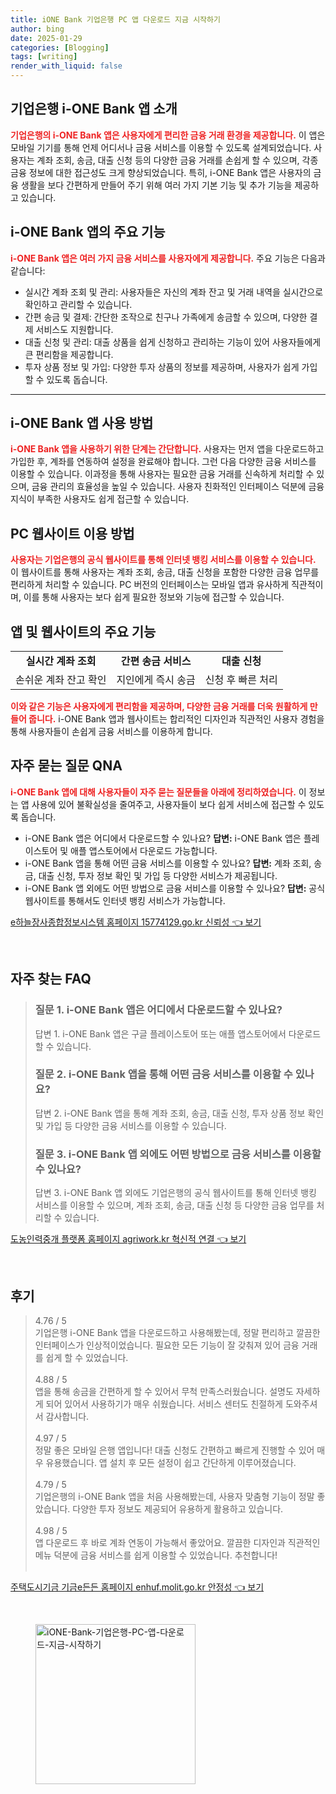 ```yaml
---
title: iONE Bank 기업은행 PC 앱 다운로드 지금 시작하기
author: bing
date: 2025-01-29
categories: [Blogging]
tags: [writing]
render_with_liquid: false
---
```



<h2 id='기업은행 i-ONE Bank 앱 소개'>기업은행 i-ONE Bank 앱 소개</h2>

<p><b><span style="color: #ee2323;">기업은행의 i-ONE Bank 앱은 사용자에게 편리한 금융 거래 환경을 제공합니다.</span></b> 이 앱은 모바일 기기를 통해 언제 어디서나 금융 서비스를 이용할 수 있도록 설계되었습니다. 사용자는 계좌 조회, 송금, 대출 신청 등의 다양한 금융 거래를 손쉽게 할 수 있으며, 각종 금융 정보에 대한 접근성도 크게 향상되었습니다. 특히, i-ONE Bank 앱은 사용자의 금융 생활을 보다 간편하게 만들어 주기 위해 여러 가지 기본 기능 및 추가 기능을 제공하고 있습니다.</p>

<h2 id='i-ONE Bank 앱의 주요 기능'>i-ONE Bank 앱의 주요 기능</h2>

<p><b><span style="color: #ee2323;">i-ONE Bank 앱은 여러 가지 금융 서비스를 사용자에게 제공합니다.</span></b> 주요 기능은 다음과 같습니다:</p>

<ul>
    <li>실시간 계좌 조회 및 관리: 사용자들은 자신의 계좌 잔고 및 거래 내역을 실시간으로 확인하고 관리할 수 있습니다.</li>
    <li>간편 송금 및 결제: 간단한 조작으로 친구나 가족에게 송금할 수 있으며, 다양한 결제 서비스도 지원합니다.</li>
    <li>대출 신청 및 관리: 대출 상품을 쉽게 신청하고 관리하는 기능이 있어 사용자들에게 큰 편리함을 제공합니다.</li>
    <li>투자 상품 정보 및 가입: 다양한 투자 상품의 정보를 제공하며, 사용자가 쉽게 가입할 수 있도록 돕습니다.</li>
</ul>

<hr />

<h2 id='i-ONE Bank 앱 사용 방법'>i-ONE Bank 앱 사용 방법</h2>

<p><b><span style="color: #ee2323;">i-ONE Bank 앱을 사용하기 위한 단계는 간단합니다.</span></b> 사용자는 먼저 앱을 다운로드하고 가입한 후, 계좌를 연동하여 설정을 완료해야 합니다. 그런 다음 다양한 금융 서비스를 이용할 수 있습니다. 이과정을 통해 사용자는 필요한 금융 거래를 신속하게 처리할 수 있으며, 금융 관리의 효율성을 높일 수 있습니다. 사용자 친화적인 인터페이스 덕분에 금융 지식이 부족한 사용자도 쉽게 접근할 수 있습니다.</p>

<h2 id='PC 웹사이트 이용 방법'>PC 웹사이트 이용 방법</h2>

<p><b><span style="color: #ee2323;">사용자는 기업은행의 공식 웹사이트를 통해 인터넷 뱅킹 서비스를 이용할 수 있습니다.</span></b> 이 웹사이트를 통해 사용자는 계좌 조회, 송금, 대출 신청을 포함한 다양한 금융 업무를 편리하게 처리할 수 있습니다. PC 버전의 인터페이스는 모바일 앱과 유사하게 직관적이며, 이를 통해 사용자는 보다 쉽게 필요한 정보와 기능에 접근할 수 있습니다.</p>

<h2 id='앱 및 웹사이트의 주요 기능'>앱 및 웹사이트의 주요 기능</h2>

<table>
    <tr>
        <td style="text-align: center; height: 17px;"><b>실시간 계좌 조회</b></td>
        <td style="text-align: center; height: 17px;"><b>간편 송금 서비스</b></td>
        <td style="text-align: center; height: 17px;"><b>대출 신청</b></td>
    </tr>
    <tr>
        <td style="text-align: center; height: 17px;">손쉬운 계좌 잔고 확인</td>
        <td style="text-align: center; height: 17px;">지인에게 즉시 송금</td>
        <td style="text-align: center; height: 17px;">신청 후 빠른 처리</td>
    </tr>
</table>

<p><b><span style="color: #ee2323;">이와 같은 기능은 사용자에게 편리함을 제공하며, 다양한 금융 거래를 더욱 원활하게 만들어 줍니다.</span></b> i-ONE Bank 앱과 웹사이트는 합리적인 디자인과 직관적인 사용자 경험을 통해 사용자들이 손쉽게 금융 서비스를 이용하게 합니다.</p>

<h2 id='자주 묻는 질문 QNA'>자주 묻는 질문 QNA</h2>

<p><b><span style="color: #ee2323;">i-ONE Bank 앱에 대해 사용자들이 자주 묻는 질문들을 아래에 정리하였습니다.</span></b> 이 정보는 앱 사용에 있어 불확실성을 줄여주고, 사용자들이 보다 쉽게 서비스에 접근할 수 있도록 돕습니다.</p>

<ul>
    <li>i-ONE Bank 앱은 어디에서 다운로드할 수 있나요? <b>답변:</b> i-ONE Bank 앱은 플레이스토어 및 애플 앱스토어에서 다운로드 가능합니다.</li>
    <li>i-ONE Bank 앱을 통해 어떤 금융 서비스를 이용할 수 있나요? <b>답변:</b> 계좌 조회, 송금, 대출 신청, 투자 정보 확인 및 가입 등 다양한 서비스가 제공됩니다.</li>
    <li>i-ONE Bank 앱 외에도 어떤 방법으로 금융 서비스를 이용할 수 있나요? <b>답변:</b> 공식 웹사이트를 통해서도 인터넷 뱅킹 서비스가 가능합니다.</li>
</ul>


<p><a class="click-button" title="e하늘장사종합정보시스템 홈페이지 15774129.go.kr 신뢰성" href="https://somered.github.io/posts/e%ED%95%98%EB%8A%98%EC%9E%A5%EC%82%AC%EC%A2%85%ED%95%A9%EC%A0%95%EB%B3%B4%EC%8B%9C%EC%8A%A4%ED%85%9C-%ED%99%88%ED%8E%98%EC%9D%B4%EC%A7%80-15774129.go.kr-%EC%8B%A0%EB%A2%B0%EC%84%B1/" rel="dofollow">e하늘장사종합정보시스템 홈페이지 15774129.go.kr 신뢰성 👈 보기</a></p><br>
<h2 id='자주_찾는_FAQ'>자주 찾는 FAQ</h2>
<div itemscope="" itemtype="https://schema.org/FAQPage"> 
<blockquote> 
<div itemscope="" itemprop="mainEntity" itemtype="https://schema.org/Question"> 
<h3 itemprop="name">질문 1. i-ONE Bank 앱은 어디에서 다운로드할 수 있나요?</h3> 
<div itemscope="" itemprop="acceptedAnswer" itemtype="https://schema.org/Answer"> 
<span itemprop="text"> 
<p>답변 1. i-ONE Bank 앱은 구글 플레이스토어 또는 애플 앱스토어에서 다운로드할 수 있습니다.</p> 
</span> 
</div> 
</div> 
<div itemscope="" itemprop="mainEntity" itemtype="https://schema.org/Question"> 
<h3 itemprop="name">질문 2. i-ONE Bank 앱을 통해 어떤 금융 서비스를 이용할 수 있나요?</h3> 
<div itemscope="" itemprop="acceptedAnswer" itemtype="https://schema.org/Answer"> 
<span itemprop="text"> 
<p>답변 2. i-ONE Bank 앱을 통해 계좌 조회, 송금, 대출 신청, 투자 상품 정보 확인 및 가입 등 다양한 금융 서비스를 이용할 수 있습니다.</p> 
</span> 
</div> 
</div> 
<div itemscope="" itemprop="mainEntity" itemtype="https://schema.org/Question"> 
<h3 itemprop="name">질문 3. i-ONE Bank 앱 외에도 어떤 방법으로 금융 서비스를 이용할 수 있나요?</h3> 
<div itemscope="" itemprop="acceptedAnswer" itemtype="https://schema.org/Answer"> 
<span itemprop="text"> 
<p>답변 3. i-ONE Bank 앱 외에도 기업은행의 공식 웹사이트를 통해 인터넷 뱅킹 서비스를 이용할 수 있으며, 계좌 조회, 송금, 대출 신청 등 다양한 금융 업무를 처리할 수 있습니다.</p> 
</span> 
</div> 
</div> 
</blockquote> 
</div>
<p><a class="click-button" title="도농인력중개 플랫폼 홈페이지 agriwork.kr 혁신적 연결" href="https://somered.github.io/posts/%EB%8F%84%EB%86%8D%EC%9D%B8%EB%A0%A5%EC%A4%91%EA%B0%9C-%ED%94%8C%EB%9E%AB%ED%8F%BC-%ED%99%88%ED%8E%98%EC%9D%B4%EC%A7%80-agriwork.kr-%ED%98%81%EC%8B%A0%EC%A0%81-%EC%97%B0%EA%B2%B0/" rel="dofollow">도농인력중개 플랫폼 홈페이지 agriwork.kr 혁신적 연결 👈 보기</a></p><br>
<h2 id='후기'>후기</h2>
<div itemscope itemtype="https://schema.org/Product">
  <blockquote>
  <div itemprop="review" itemscope itemtype="https://schema.org/Review">
      <div itemprop="reviewRating" itemscope itemtype="https://schema.org/Rating"> <span itemprop="ratingValue">4.76</span> / <span itemprop="bestRating">5</span> </div>
      <span itemprop="reviewBody">기업은행 i-ONE Bank 앱을 다운로드하고 사용해봤는데, 정말 편리하고 깔끔한 인터페이스가 인상적이었습니다. 필요한 모든 기능이 잘 갖춰져 있어 금융 거래를 쉽게 할 수 있었습니다.</span>
  </div>
  <br>
  <div itemprop="review" itemscope itemtype="https://schema.org/Review">
      <div itemprop="reviewRating" itemscope itemtype="https://schema.org/Rating"> <span itemprop="ratingValue">4.88</span> / <span itemprop="bestRating">5</span> </div>
      <span itemprop="reviewBody">앱을 통해 송금을 간편하게 할 수 있어서 무척 만족스러웠습니다. 설명도 자세하게 되어 있어서 사용하기가 매우 쉬웠습니다. 서비스 센터도 친절하게 도와주셔서 감사합니다.</span>
  </div>
  <br>
  <div itemprop="review" itemscope itemtype="https://schema.org/Review">
      <div itemprop="reviewRating" itemscope itemtype="https://schema.org/Rating"> <span itemprop="ratingValue">4.97</span> / <span itemprop="bestRating">5</span> </div>
      <span itemprop="reviewBody">정말 좋은 모바일 은행 앱입니다! 대출 신청도 간편하고 빠르게 진행할 수 있어 매우 유용했습니다. 앱 설치 후 모든 설정이 쉽고 간단하게 이루어졌습니다.</span>
  </div>
  <br>
  <div itemprop="review" itemscope itemtype="https://schema.org/Review">
      <div itemprop="reviewRating" itemscope itemtype="https://schema.org/Rating"> <span itemprop="ratingValue">4.79</span> / <span itemprop="bestRating">5</span> </div>
      <span itemprop="reviewBody">기업은행의 i-ONE Bank 앱을 처음 사용해봤는데, 사용자 맞춤형 기능이 정말 좋았습니다. 다양한 투자 정보도 제공되어 유용하게 활용하고 있습니다.</span>
  </div>
  <br>
  <div itemprop="review" itemscope itemtype="https://schema.org/Review">
      <div itemprop="reviewRating" itemscope itemtype="https://schema.org/Rating"> <span itemprop="ratingValue">4.98</span> / <span itemprop="bestRating">5</span> </div>
      <span itemprop="reviewBody">앱 다운로드 후 바로 계좌 연동이 가능해서 좋았어요. 깔끔한 디자인과 직관적인 메뉴 덕분에 금융 서비스를 쉽게 이용할 수 있었습니다. 추천합니다!</span>
  </div>
  <br>
  </blockquote>
</div>
<p><a class="click-button" title="주택도시기금 기금e든든 홈페이지 enhuf.molit.go.kr 안정성" href="https://somered.github.io/posts/%EC%A3%BC%ED%83%9D%EB%8F%84%EC%8B%9C%EA%B8%B0%EA%B8%88-%EA%B8%B0%EA%B8%88e%EB%93%A0%EB%93%A0-%ED%99%88%ED%8E%98%EC%9D%B4%EC%A7%80-enhuf.molit.go.kr-%EC%95%88%EC%A0%95%EC%84%B1/" rel="dofollow">주택도시기금 기금e든든 홈페이지 enhuf.molit.go.kr 안정성 👈 보기</a></p><br>
<figure class="image"><img src="https://somered.github.io/assets/img/thumbnail/iONE-Bank-기업은행-PC-앱-다운로드-지금-시작하기.webp" alt="iONE-Bank-기업은행-PC-앱-다운로드-지금-시작하기" width="256" height="256"></figure>